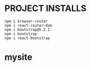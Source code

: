 # PROJECT INSTALLS

    npm i browser-router
    npm i react-router-dom
    npm i bootstrap@5.2.1
    npm i bootstrap
    npm i react-bootstrap
# mysite

